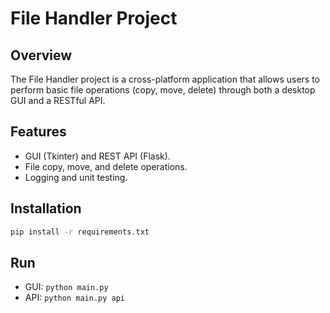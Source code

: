 
# File Handler Project

## Overview
The File Handler project is a cross-platform application that allows users to perform basic file operations (copy, move, delete) through both a desktop GUI and a RESTful API.

## Features
- GUI (Tkinter) and REST API (Flask).
- File copy, move, and delete operations.
- Logging and unit testing.

## Installation
```bash
pip install -r requirements.txt
```

## Run
- GUI: `python main.py`
- API: `python main.py api`
